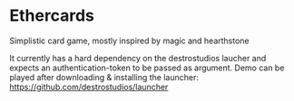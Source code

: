 # Ethercards
Simplistic card game, mostly inspired by magic and hearthstone

It currently has a hard dependency on the destrostudios laucher and expects an authentication-token to be passed as argument.
Demo can be played after downloading & installing the launcher: https://github.com/destrostudios/launcher
